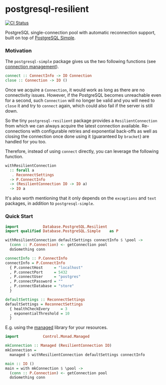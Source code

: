 postgresql-resilient
====================

[![CI Status](https://github.com/gvolpe/postgresql-resilient/workflows/Haskell%20CI/badge.svg)](https://github.com/gvolpe/postgresql-resilient/actions)

PostgreSQL single-connection pool with automatic reconnection support, built on top of [PostgreSQL Simple](https://hackage.haskell.org/package/postgresql-simple).

### Motivation

The `postgresql-simple` package gives us the two following functions (see [connection management](https://hackage.haskell.org/package/postgresql-simple-0.6.4/docs/Database-PostgreSQL-Simple.html#g:14)).

```haskell
connect :: ConnectInfo -> IO Connection
close :: Connection -> IO ()
```

Once we acquire a `Connection`, it would work as long as there are no connectivity issues. However, if the PostgreSQL becomes unreachable even for a second, such `Connection` will no longer be valid and you will need to `close` it and try to `connect` again, which could also fail if the server is still down.

So the tiny `postgresql-resilient` package provides a `ResilientConnection` from which we can always acquire the latest connection available. Re-connections with configurable retries and exponential back-offs as well as closing the connection once done using it (guaranteed by `bracket`) are handled for you too.

Therefore, instead of using `connect` directly, you can leverage the following function.

```haskell
withResilientConnection
  :: forall a
   . ReconnectSettings
  -> P.ConnectInfo
  -> (ResilientConnection IO -> IO a)
  -> IO a
```

It's also worth mentioning that it only depends on the `exceptions` and `text` packages, in addition to `postgresql-simple`.

### Quick Start

```haskell
import           Database.PostgreSQL.Resilient
import qualified Database.PostgreSQL.Simple    as P

withResilientConnection defaultSettings connectInfo $ \pool ->
  (conn :: P.Connection) <- getConnection pool
  doSomething conn

connectInfo :: P.ConnectInfo
connectInfo = P.ConnectInfo
  { P.connectHost     = "localhost"
  , P.connectPort     = 5432
  , P.connectUser     = "postgres"
  , P.connectPassword = ""
  , P.connectDatabase = "store"
  }

defaultSettings :: ReconnectSettings
defaultSettings = ReconnectSettings
  { healthCheckEvery     = 3
  , exponentialThreshold = 10
  }
```

E.g. using the [managed](https://hackage.haskell.org/package/managed) library for your resources.

```haskell
import           Control.Monad.Managed

mkConnection :: Managed (ResilientConnection IO)
mkConnection =
  managed $ withResilientConnection defaultSettings connectInfo

main :: IO ()
main = with mkConnection $ \pool ->
  (conn :: P.Connection) <- getConnection pool
  doSomething conn
```
